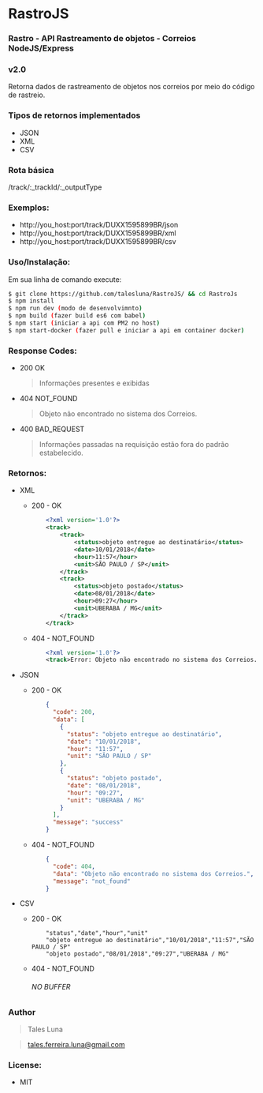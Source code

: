 # RastroJS

### Rastro - API Rastreamento de objetos - Correios NodeJS/Express
### v2.0

Retorna dados de rastreamento de objetos nos correios por meio do código de rastreio.

### Tipos de retornos implementados
- JSON
- XML
- CSV

### Rota básica
/track/:_trackId/:_outputType

### Exemplos:
- http://you_host:port/track/DUXX1595899BR/json
- http://you_host:port/track/DUXX1595899BR/xml
- http://you_host:port/track/DUXX1595899BR/csv


### Uso/Instalação:

Em sua linha de comando execute:
```sh
$ git clone https://github.com/talesluna/RastroJS/ && cd RastroJs
$ npm install
$ npm run dev (modo de desenvolvimnto)
$ npm build (fazer build es6 com babel)
$ npm start (iniciar a api com PM2 no host)
$ npm start-docker (fazer pull e iniciar a api em container docker)
```

### Response Codes:

- 200 OK

    > Informações presentes e exibidas

- 404 NOT_FOUND
    
    > Objeto não encontrado no sistema dos Correios.

- 400 BAD_REQUEST

    > Informações passadas na requisição estão fora do padrão estabelecido.


### Retornos:

- XML

    - 200 - OK
        ``` XML
            <?xml version='1.0'?>
            <track>
                <track>
                    <status>objeto entregue ao destinatário</status>
                    <date>10/01/2018</date>
                    <hour>11:57</hour>
                    <unit>SÃO PAULO / SP</unit>
                </track>
                <track>
                    <status>objeto postado</status>
                    <date>08/01/2018</date>
                    <hour>09:27</hour>
                    <unit>UBERABA / MG</unit>
                </track>
            </track>
        ```

    - 404 - NOT_FOUND
        ``` XML
            <?xml version='1.0'?>
            <track>Error: Objeto não encontrado no sistema dos Correios.</track>
        ```

- JSON

    - 200 - OK
    
        ```JSON
            {
              "code": 200,
              "data": [
                {
                  "status": "objeto entregue ao destinatário",
                  "date": "10/01/2018",
                  "hour": "11:57",
                  "unit": "SÃO PAULO / SP"
                },
                {
                  "status": "objeto postado",
                  "date": "08/01/2018",
                  "hour": "09:27",
                  "unit": "UBERABA / MG"
                }
              ],
              "message": "success"
            }
        ```
        
     - 404 - NOT_FOUND
        ```JSON
            {
              "code": 404,
              "data": "Objeto não encontrado no sistema dos Correios.",
              "message": "not_found"
            }
        ```

- CSV

    - 200 - OK
        ```CSV
            "status","date","hour","unit"
            "objeto entregue ao destinatário","10/01/2018","11:57","SÃO PAULO / SP"
            "objeto postado","08/01/2018","09:27","UBERABA / MG"
        ```
        
    - 404 - NOT_FOUND

        ###### NO BUFFER

### Author
> Tales Luna

> tales.ferreira.luna@gmail.com
    
### License:
- MIT

